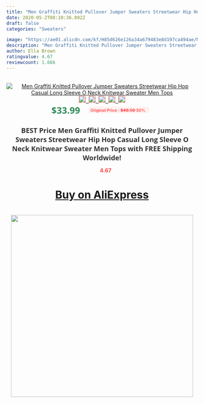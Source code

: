 ```yaml
---
title: "Men Graffiti Knitted Pullover Jumper Sweaters Streetwear Hip Hop Casual Long Sleeve O Neck Knitwear Sweater Men Tops"
date: 2020-05-2T08:10:36.892Z
draft: false
categories: "Sweaters"

image: "https://ae01.alicdn.com/kf/H85d626e126a34a679483e8d197ca494ae/Men-Graffiti-Knitted-Pullover-Jumper-Sweaters-Streetwear-Hip-Hop-Casual-Long-Sleeve-O-Neck-Knitwear-Sweater.png_220x220.png"
description: "Men Graffiti Knitted Pullover Jumper Sweaters Streetwear Hip Hop Casual Long Sleeve O Neck Knitwear Sweater Men Tops"
author: Ella Brown
ratingvalue: 4.67
reviewcount: 1.666
---
```

<br>
<div style="text-align: center;">
<a href="https://s.click.aliexpress.com/e/_A10DPn" target="_blank" rel="nofollow noopener noreferrer"><img alt="Men Graffiti Knitted Pullover Jumper Sweaters Streetwear Hip Hop Casual Long Sleeve O Neck Knitwear Sweater Men Tops" class="magnifier-image" src="https://ae01.alicdn.com/kf/H85d626e126a34a679483e8d197ca494ae/Men-Graffiti-Knitted-Pullover-Jumper-Sweaters-Streetwear-Hip-Hop-Casual-Long-Sleeve-O-Neck-Knitwear-Sweater.png_220x220.png_640x640.jpg">
<br>
<img style="border:1px solid salmon" src="https://ae01.alicdn.com/kf/H85d626e126a34a679483e8d197ca494ae/Men-Graffiti-Knitted-Pullover-Jumper-Sweaters-Streetwear-Hip-Hop-Casual-Long-Sleeve-O-Neck-Knitwear-Sweater.png_120x120.jpg">&nbsp;&nbsp;<img style="border:1px solid salmon" src="https://ae01.alicdn.com/kf/Hbfe05b6863584ce780345ae32e169351R/Men-Graffiti-Knitted-Pullover-Jumper-Sweaters-Streetwear-Hip-Hop-Casual-Long-Sleeve-O-Neck-Knitwear-Sweater.jpg_120x120.jpg">&nbsp;&nbsp;<img style="border:1px solid salmon" src="https://ae01.alicdn.com/kf/Hda5ebe747c294e3aba9305d478b4e2f1K/Men-Graffiti-Knitted-Pullover-Jumper-Sweaters-Streetwear-Hip-Hop-Casual-Long-Sleeve-O-Neck-Knitwear-Sweater.png_120x120.jpg">&nbsp;&nbsp;<img style="border:1px solid salmon" src="https://ae01.alicdn.com/kf/H559d8aeebff949728c3dfd4761f94dd0j/Men-Graffiti-Knitted-Pullover-Jumper-Sweaters-Streetwear-Hip-Hop-Casual-Long-Sleeve-O-Neck-Knitwear-Sweater.jpg_120x120.jpg">&nbsp;&nbsp;<img style="border:1px solid salmon" src="https://ae01.alicdn.com/kf/H147a29bc2cdd4e908e92d330c7ce3182G/Men-Graffiti-Knitted-Pullover-Jumper-Sweaters-Streetwear-Hip-Hop-Casual-Long-Sleeve-O-Neck-Knitwear-Sweater.jpg_120x120.jpg"></a></div><br0>
<div style="text-align: center;"><span style="background-color: white; border: 0px; box-sizing: border-box; color: seagreen; display: inline-block; font-family: &quot;open sans&quot; , &quot;arial&quot; , &quot;helvetica&quot; , sans-serif , &quot;heiti&quot;; font-size: 24px; font-stretch: inherit; font-weight: 700; line-height: inherit; margin: 0px 10px 0px 0px; padding: 0px; vertical-align: middle;">$33.99 </span>
<span style="background: rgb(255 , 241 , 241); border-radius: 3px; border: 0px; box-sizing: border-box; color: #ff4747; display: inline-block; font-family: inherit; font-size: 12px; font-stretch: inherit; font-style: inherit; font-variant: inherit; font-weight: 600; line-height: inherit; margin: 0px; padding: 2px 5px; transform: scale(0.9); vertical-align: middle;">Original Price : <b style="text-decoration: line-through;">$48.56 </b> 30%&nbsp;&nbsp;</span></div>
<h1 style="color: #333333; display: inline-block; font-family: &quot;open sans&quot; , &quot;arial&quot; , &quot;helvetica&quot; , sans-serif , &quot;heiti&quot;; font-size: 18px; font-stretch: inherit; font-weight: 700; text-align: center;">BEST Price Men Graffiti Knitted Pullover Jumper Sweaters Streetwear Hip Hop Casual Long Sleeve O Neck Knitwear Sweater Men Tops with FREE Shipping Worldwide!</h1>
<div style="color: #ff4747; text-align: center;">
<img src="https://4.bp.blogspot.com/-M0ZcTcb-5uY/XleCXlxnR4I/AAAAAAAAAEc/OrjgMkXV1oMQFaCRZj5HQwOCBcu3w1FegCPcBGAYYCw/s1600/star.png" style="height: 15px;">&nbsp;<b>4.67</b></div>
<div class="button_cont" align="center"><a class="buynow_a" href="https://s.click.aliexpress.com/e/_A10DPn" target="_blank" rel="nofollow noopener noreferrer"><H1>Buy on AliExpress</H1></a></div><br>
<div class="separator" style="clear: both; text-align: center;">
<img src="https://lh3.googleusercontent.com/-pTy5HemUv9M/XlePHvY0dAI/AAAAAAAAAE4/0nX5iRUoIWY8eMW9Dpxeirr157OZliDIgCLcBGAsYHQ/s1600/badge.gif" width="480">
</div>
